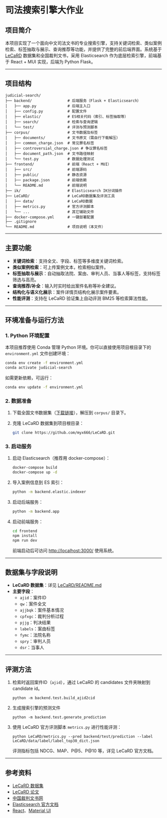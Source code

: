 # 司法搜索引擎大作业

## 项目简介

本项目实现了一个面向中文司法文书的专业搜索引擎，支持关键词检索、类似案例检索、标签抽取与展示、查询推荐等功能，并提供了完整的前后端界面。系统基于 [LeCaRD](https://github.com/myx666/LeCaRD) 数据集和全国裁判文书，采用 Elasticsearch 作为底层检索引擎，前端基于 React + MUI 实现，后端为 Python Flask。

---

## 项目结构

```
judicial-search/
├── backend/                # 后端服务（Flask + Elasticsearch）
│   ├── app.py              # 后端主入口
│   ├── config.py           # 配置文件
│   ├── elastic/            # ES相关代码（索引、标签抽取等）
│   ├── search/             # 检索与查询逻辑
│   └── test/               # 评测与预测脚本
├── corpus/                 # 文书数据及标签
│   ├── documents/          # 文书原文（需自行下载解压）
│   ├── common_charge.json  # 常见罪名标签
│   ├── controversial_charge.json # 争议罪名标签
│   ├── document_path.json  # 文书路径映射
│   └── test.py             # 数据处理测试
├── frontend/               # 前端（React + MUI）
│   ├── src/                # 前端源码
│   ├── public/             # 静态资源
│   ├── package.json        # 前端依赖
│   └── README.md           # 前端说明
├── ik/                     # Elasticsearch IK分词插件
├── LeCaRD/                 # LeCaRD数据集及评测工具
│   ├── data/               # LeCaRD数据
│   ├── metrics.py          # 官方评测脚本
│   └── ...                 # 其它辅助文件
├── docker-compose.yml      # 一键部署配置
├── .gitignore
└── README.md               # 项目说明（本文件）
```

---

## 主要功能

- **关键词检索**：支持全文、字段、标签等多维度关键词检索。
- **类似案例检索**：可上传案例文本，检索相似案件。
- **标签抽取与展示**：自动抽取法院、案由、审判人员、当事人等标签，支持标签筛选与高亮。
- **查询推荐/补全**：输入时实时给出案件名称等补全建议。
- **结构化与语义化展示**：案件详情页结构化展示案件要素。
- **性能评测**：支持在 LeCaRD 验证集上自动评测 BM25 等检索算法性能。

---

## 环境准备与运行方法

### 1. Python 环境配置

本项目推荐使用 Conda 管理 Python 环境。你可以直接使用项目根目录下的 `environment.yml` 文件创建环境：

```sh
conda env create -f environment.yml
conda activate judicial-search
```

如需更新依赖，可运行：

```sh
conda env update -f environment.yml
```

### 2. 数据准备

1. 下载全国文书数据集（[下载链接](https://drive.google.com/file/d/1vQdX1MegFVtmoh0XCd4max5PBkep7qOh/view?usp=sharing)），解压到 `corpus/` 目录下。

2. 克隆 LeCaRD 数据集到项目根目录：

   ```sh
   git clone https://github.com/myx666/LeCaRD.git
   ```

### 3. 启动服务

1. 启动 Elasticsearch（推荐用 docker-compose）：

   ```sh
   docker-compose build
   docker-compose up -d
   ```

2. 导入案例信息到 ES 索引：

   ```sh
   python -m backend.elastic.indexer
   ```

3. 启动后端服务：

   ```sh
   python -m backend.app
   ```

4. 启动前端服务：

   ```sh
   cd frontend
   npm install
   npm run dev
   ```

   前端启动后可访问 [http://localhost:3000/](http://localhost:3000/) 使用系统。

---

## 数据集与字段说明

- **LeCaRD 数据集**：详见 [LeCaRD/README.md](LeCaRD/README.md)
- **主要字段**：
  - `ajid`：案件ID
  - `qw`：案件全文
  - `ajjbqk`：案件基本情况
  - `cpfxgc`：裁判分析过程
  - `pjjg`：判决结果
  - `labels`：案由标签
  - `fymc`：法院名称
  - `spry`：审判人员
  - `dsr`：当事人

---

## 评测方法

1. 检索时返回案件ID（`ajid`），通过 LeCaRD 的 candidates 文件夹映射到 candidate id。

   ```
   python -m backend.test.build_ajid2cid
   ```

2. 生成搜索引擎的预测文件

   ```
   python -m backend.test.generate_prediction
   ```

3. 使用 LeCaRD 官方评测脚本 `metrics.py` 进行性能评测：

   ```
   python LeCaRD/metrics.py --pred backend/test/prediction --label LeCaRD/data/label/label_top30_dict.json
   ```

   评测指标包括 NDCG、MAP、P@5、P@10 等，详见 LeCaRD 官方文档。

---

## 参考资料

- [LeCaRD 数据集](https://github.com/myx666/LeCaRD)
- [LeCaRD 论文](https://dl.acm.org/doi/abs/10.1145/3404835.3463250)
- [中国裁判文书网](https://wenshu.court.gov.cn/)
- [Elasticsearch 官方文档](https://www.elastic.co/guide/en/elasticsearch/reference/current/index.html)
- [React](https://react.dev/)、[Material UI](https://mui.com/)